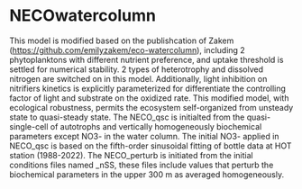 # NECOwatercolumn
This model is modified based on the publishcation of Zakem (https://github.com/emilyzakem/eco-watercolumn), including 2 phytoplanktons with different nutrient preference, and uptake threshold is settled for numerical stability. 2 types of heterotrophy and dissolved nitrogen are switched on in this model. Additionally, light inhibition on nitrifiers kinetics is explicitly parameterized for differentiate the controlling factor of light and substrate on the oxidized rate. This modified model, with ecological robustness, permits the ecosystem self-organized from unsteady state to quasi-steady state.
The NECO_qsc is initialted from the quasi-single-cell of autotrophs and vertically homogeneously biochemical parameters except NO3- in the water column. The initial NO3- applied in NECO_qsc is based on the fifth-order sinusoidal fitting of bottle data at HOT station (1988-2022). The NECO_perturb is initiated from the initial conditions files named _nSS, these files include values that perturb the biochemical parameters in the upper 300 m as averaged homogeneously.
